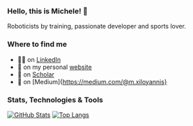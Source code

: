 ### Hello, this is Michele! 👋

Roboticists by training, passionate developer and sports lover.

### Where to find me

- 👨‍💼 on [LinkedIn](https://www.linkedin.com/in/michelexiloyannis/)
- 🤖 on my personal [website](https://xmichele.info/)
- 🤠 on [Scholar](https://scholar.google.com/citations?user=e8gAwugAAAAJ&hl=en)
- 📖 on [Medium]{https://medium.com/@m.xiloyannis}

### Stats, Technologies & Tools

[![GitHub Stats](https://github-readme-stats.vercel.app/api?username=mx1613&line_height=31.5&theme=blue-green&show_icons=true&count_private=true&include_all_commits=true)](https://github.com/mx1613)
[![Top Langs](https://github-readme-stats.vercel.app/api/top-langs/?username=mx1613&layout=compact&theme=blue-green)](https://github.com/mx1613)

